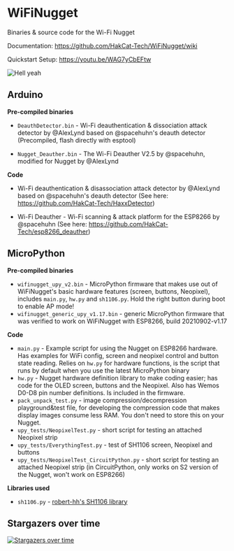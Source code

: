 # WiFiNugget

Binaries & source code for the Wi-Fi Nugget

Documentation: https://github.com/HakCat-Tech/WiFiNugget/wiki

Quickstart Setup: https://youtu.be/WAG7yCbEFtw

![Hell yeah](https://cdn.shopify.com/s/files/1/2779/8142/products/signal-2021-09-30-162945_1024x1024.jpg?v=1633047834)

## Arduino

**Pre-compiled binaries**

* `DeauthDetector.bin` - Wi-Fi deauthentication & dissociation attack detector by @AlexLynd based on @spacehuhn's deauth detector (Precompiled, flash directly with esptool)

* `Nugget_Deauther.bin` - The Wi-Fi Deauther V2.5 by @spacehuhn, modified for Nugget by @AlexLynd 

**Code**

* Wi-Fi deauthentication & disassociation attack detector by @AlexLynd based on @spacehuhn's deauth detector (See here: https://github.com/HakCat-Tech/HaxxDetector)

* Wi-Fi Deauther - Wi-Fi scanning & attack platform for the ESP8266 by @spacehuhn (See here: https://github.com/HakCat-Tech/esp8266_deauther)

## MicroPython

**Pre-compiled binaries**

* `wifinugget_upy_v2.bin` - MicroPython firmware that makes use out of WiFiNugget's basic hardware features (screen, buttons, Neopixel), includes `main.py`, `hw.py` and `sh1106.py`. Hold the right button during boot to enable AP mode!
* `wifinugget_generic_upy_v1.17.bin` - generic MicroPython firmware that was verified to work on WiFiNugget with ESP8266, build 20210902-v1.17

**Code** 

* `main.py` - Example script for using the Nugget on ESP8266 hardware. Has examples for WiFi config, screen and neopixel control and button state reading. Relies on `hw.py` for hardware functions, is the script that runs by default when you use the latest MicroPython binary
* `hw.py` - Nugget hardware definition library to make coding easier; has code for the OLED screen, buttons and the Neopixel. Also has Wemos D0-D8 pin number definitions. Is included in the firmware.
* `pack_unpack_test.py` - image compression/decompression playground&test file, for developing the compression code that makes display images consume less RAM. You don't need to store this on your Nugget.
* `upy_tests/NeopixelTest.py` - short script for testing an attached Neopixel strip
* `upy_tests/EverythingTest.py` - test of SH1106 screen, Neopixel and buttons
* `upy_tests/NeopixelTest_CircuitPython.py` - short script for testing an attached Neopixel strip (in CircuitPython, only works on S2 version of the Nugget, won't work on ESP8266)

**Libraries used**

* `sh1106.py` - [robert-hh's SH1106 library](https://github.com/robert-hh/SH1106/)


## Stargazers over time

[![Stargazers over time](https://starchart.cc/RakhithJK/WiFiNugget.svg)](https://starchart.cc/RakhithJK/WiFiNugget)
